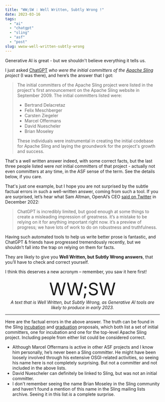 ```yaml
---
title: "WW;SW : Well Written, Subtly Wrong !"
date: 2023-03-16
tags: 
  - "ai"
  - "chatgpt"
  - "sling"
  - "asf"
  - "post"
slug: wwsw-well-written-subtly-wrong
---
```


Generative AI is great - but we shouldn't believe everything it tells us.

<!-- excerpt -->

I just asked [ChatGPT](https://chat.openai.com/chat) _who were the initial committers of the [Apache Sling](https://sling.apache.org/) project_ (I was there), and here’s the answer that I got:

> The initial committers of the Apache Sling project were listed in the project's first announcement on the Apache Sling website in September 2009. The initial committers listed were:
>
> - Bertrand Delacretaz
> - Felix Meschberger
> - Carsten Ziegeler
> - Marcel Offermans
> - David Nuescheler
> - Brian Moseley
> 
> These individuals were instrumental in creating the initial codebase for Apache Sling and laying the groundwork for the project's growth and success.

That's a well written answer indeed, with some correct facts, but the last three people listed were _not_ initial committers of that project - actually not even committers at any time, in the ASF sense of the term. See the details below, if you care.

That's just one example, but I hope you are not surprised by the subtle factual errors in such a well-written answer, coming from such a tool. If you are surprised, let’s hear what Sam Altman, OpenAI’s CEO [said on Twitter](https://twitter.com/sama/status/1601731295792414720) in December 2022:

> ChatGPT is incredibly limited, but good enough at some things to create a misleading impression of greatness. it’s a mistake to be relying on it for anything important right now. it’s a preview of progress; we have lots of work to do on robustness and truthfulness.

Having such automated tools to help us write better prose is fantastic, and ChatGPT & friends have progressed tremendously recently, but we shouldn’t fall into the trap on relying on them for facts.

They are likely to give you **Well Written, but Subtly Wrong answers**, that you’ll have to check and correct yourself.

I think this deserves a new acronym – remember, you saw it here first!

<div style="font-size:400%; text-align:center;">WW;SW</div>

<div style="text-align:center">
  <em>
    A text that is Well Written, but Subtly Wrong, as Generative AI tools are likely to produce in early 2023.
  </em>
</div>

* * *

Here are the factual errors in the above answer. The truth can be found in the Sling [incubation](https://lists.apache.org/thread/bjjqpsxs5dd5rkhvdgj0zokcdj1dp36q) and [graduation](https://lists.apache.org/thread/t4ybvc540n5xq728k29h8hl85y41bwv8) proposals, which both list a set of initial committers, one for incubation and one for the top-level Apache Sling project. Including people from either list could be considered correct.

- Although Marcel Offermans is active in other ASF projects and I know him personally, he’s never been a Sling committer. He might have been loosely involved through his extensive OSGI-related activities, so seeing his name here is not completely surprising. But not a committer and not included in the above lists.
- David Nuescheler can definitely be linked to Sling, but was not an initial committer.
- I don't remember seeing the name Brian Moseley in the Sling community and haven't found a mention of this name in the Sling mailing lists archive. Seeing it in this list _is_ a complete surprise.
